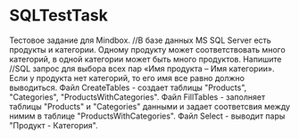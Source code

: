 # SQLTestTask
Тестовое задание для Mindbox.
//В базе данных MS SQL Server есть продукты и категории. Одному продукту может соответствовать много категорий, в одной категории может быть много продуктов. Напишите //SQL запрос для выбора всех пар «Имя продукта – Имя категории». Если у продукта нет категорий, то его имя все равно должно выводиться.
Файл CreateTables - создает таблицы "Products", "Categories", "ProductsWithCategories".
Файл FillTables - заполняет таблицы "Products" и "Categories" данными и задает соответсвия между нимим в таблице "ProductsWithCategories".
Файл Select - выводит пары "Продукт - Категория".

